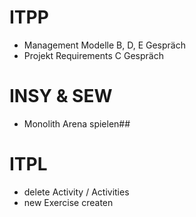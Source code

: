 # ITPP

- Management Modelle B, D, E Gespräch
- Projekt Requirements C Gespräch

# INSY & SEW

- Monolith Arena spielen##

# ITPL

- delete Activity / Activities
- new Exercise createn
